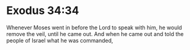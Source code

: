 # Exodus 34:34

Whenever Moses went in before the Lord to speak with him, he would remove the veil, until he came out. And when he came out and told the people of Israel what he was commanded,
